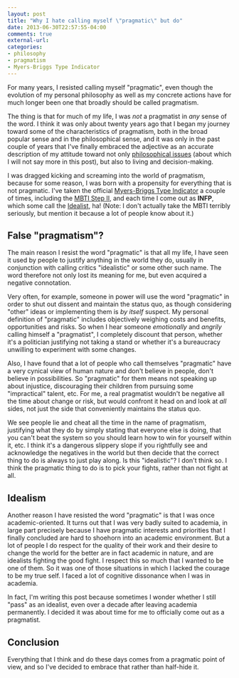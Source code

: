 ```yaml
---
layout: post
title: "Why I hate calling myself \"pragmatic\" but do"
date: 2013-06-30T22:57:55-04:00
comments: true
external-url: 
categories:
- philosophy
- pragmatism
- Myers-Briggs Type Indicator
---
```

For many years, I resisted calling myself "pragmatic", even though the evolution of my personal philosophy as well as my concrete actions have for much longer been one that broadly should be called pragmatism.

The thing is that for much of my life, I was *not* a pragmatist in *any* sense of the word. I think it was only about twenty years ago that I began my journey toward some of the characteristics of pragmatism, both in the broad popular sense and in the philosophical sense, and it was only in the past couple of years that I've finally embraced the adjective as an accurate description of my attitude toward not only [philosophical issues](http://en.wikipedia.org/wiki/Pragmatism) (about which I will not say more in this post), but also to living and decision-making.

I was dragged kicking and screaming into the world of pragmatism, because for some reason, I was born with a propensity for everything that is not pragmatic. I've taken the official [Myers-Briggs Type Indicator](http://en.wikipedia.org/wiki/Myers-Briggs_Type_Indicator) a couple of times, including the [MBTI Step II](http://en.wikipedia.org/wiki/MBTI_Step_II), and each time I come out as **INFP**, which some call the [Idealist](http://www.personalitypage.com/INFP.html), ha! (Note: I don't actually take the MBTI terribly seriously, but mention it because a lot of people know about it.)

## False "pragmatism"?

The main reason I resist the word "pragmatic" is that all my life, I have seen it used by people to justify anything in the world they do, usually in conjunction with calling critics "idealistic" or some other such name. The word therefore not only lost its meaning for me, but even acquired a negative connotation.

Very often, for example, someone in power will use the word "pragmatic" in order to shut out dissent and maintain the status quo, as though considering "other" ideas or implementing them is *by itself* suspect. My personal definition of "pragmatic" includes objectively weighing costs and benefits, opportunities and risks. So when I hear someone *emotionally* and *angrily* calling himself a "pragmatist", I completely discount that person, whether it's a politician justifying not taking a stand or whether it's a bureaucracy unwilling to experiment with some changes.

Also, I have found that a lot of people who call themselves "pragmatic" have a very cynical view of human nature and don't believe in people, don't believe in possibilities. So "pragmatic" for them means not speaking up about injustice, discouraging their children from pursuing some "impractical" talent, etc. For me, a real pragmatist wouldn't be negative all the time about change or risk, but would confront it head on and look at *all* sides, not just the side that conveniently maintains the status quo.

We see people lie and cheat all the time in the name of pragmatism, justifying what they do by simply stating that everyone else is doing, that you can't beat the system so you should learn how to win for yourself within it, etc. I think it's a dangerous slippery slope if you rightfully see and acknowledge the negatives in the world but then decide that the correct thing to do is always to just play along. Is this "idealistic"? I don't think so. I think the pragmatic thing to do is to pick your fights, rather than not fight at all.

## Idealism

Another reason I have resisted the word "pragmatic" is that I was once academic-oriented. It turns out that I was very badly suited to academia, in large part precisely because I have pragmatic interests and priorities that I finally concluded are hard to shoehorn into an academic environment. But a lot of people I do respect for the quality of their work and their desire to change the world for the better are in fact academic in nature, and are idealists fighting the good fight. I respect this so much that I wanted to be one of them. So it was one of those situations in which I lacked the courage to be my true self. I faced a lot of cognitive dissonance when I was in academia.

In fact, I'm writing this post because sometimes I wonder whether I still "pass" as an idealist, even over a decade after leaving academia permanently. I decided it was about time for me to officially come out as a pragmatist.

## Conclusion

Everything that I think and do these days comes from a pragmatic point of view, and so I've decided to embrace that rather than half-hide it.
